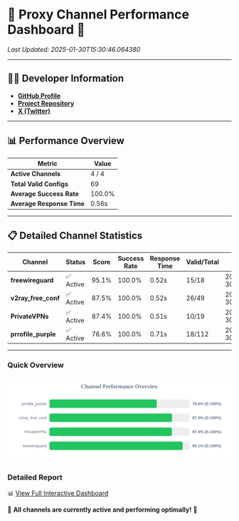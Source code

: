 # 🌟 Proxy Channel Performance Dashboard 🌟

_Last Updated: 2025-01-30T15:30:46.064380_

---

## 👩‍💻 Developer Information

- **[GitHub Profile](https://github.com/4n0nymou3)**  
- **[Project Repository](https://github.com/4n0nymou3/multi-proxy-config-fetcher)**  
- **[X (Twitter)](https://x.com/4n0nymou3)**  

---

## 📊 Performance Overview

| Metric                | Value       |
|-----------------------|-------------|
| **Active Channels**   | 4 / 4       |
| **Total Valid Configs** | 69          |
| **Average Success Rate** | 100.0%      |
| **Average Response Time** | 0.56s       |

---

## 📋 Detailed Channel Statistics

| Channel          | Status     | Score  | Success Rate | Response Time | Valid/Total | Last Success               |
|------------------|------------|--------|--------------|---------------|-------------|----------------------------|
| **freewireguard**  | ✅ Active  | 95.1%  | 100.0% | 0.52s         | 15/18       | 2025-01-30T15:30:46.063059 |
| **v2ray_free_conf**  | ✅ Active  | 87.5%  | 100.0% | 0.52s         | 26/49       | 2025-01-30T15:30:44.975240 |
| **PrivateVPNs**  | ✅ Active  | 87.4%  | 100.0% | 0.51s         | 10/19       | 2025-01-30T15:30:45.521374 |
| **prrofile_purple**  | ✅ Active  | 76.6%  | 100.0% | 0.71s         | 18/112       | 2025-01-30T15:30:44.387487 |

---

### Quick Overview
<div align="center">
  <a href="https://raw.githubusercontent.com/nullluser/NullRepo/refs/heads/main/assets/channel_stats_chart.svg">
    <img src="https://raw.githubusercontent.com/nullluser/NullRepo/refs/heads/main/assets/channel_stats_chart.svg" alt="Source Performance Statistics" width="800">
  </a>
</div>

### Detailed Report
📊 [View Full Interactive Dashboard](https://htmlpreview.github.io/?https://github.com/nullluser/NullRepo/blob/main/assets/performance_report.html)

🎉 **All channels are currently active and performing optimally!** 🎉
